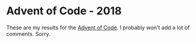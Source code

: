 # Advent of Code - 2018

These are my results for the [Advent of Code](https://adventofcode.com/2018). I probably won't add a lot of comments. Sorry.
